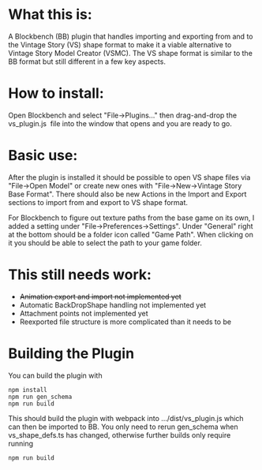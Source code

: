 # What this is:

A Blockbench (BB) plugin that handles importing and exporting from and to the Vintage Story (VS) shape format to make it a viable alternative to Vintage Story Model Creator (VSMC). The VS shape format is similar to the BB format but still different in a few key aspects.

# How to install:

Open Blockbench and select "File->Plugins..." then drag-and-drop the vs_plugin.js  file into the window that opens and you are ready to go.

# Basic use:

After the plugin is installed it should be possible to open VS shape files via "File->Open Model" or create new ones with "File->New->Vintage Story Base Format". There should also be new Actions in the Import and Export sections to import from and export to VS shape format.

For Blockbench to figure out texture paths from the base game on its own, I added a setting under "File->Preferences->Settings". Under "General" right at the bottom should be a folder icon called "Game Path". When clicking on it you should be able to select the path to your game folder.

# This still needs work:

- ~~Animation export and import not implemented yet~~ 
- Automatic BackDropShape handling not implemented yet
- Attachment points not implemented yet
- Reexported file structure is more complicated than it needs to be

# Building the Plugin

You can build the plugin with

```console
npm install
npm run gen_schema
npm run build
```
This should build the plugin with webpack into .../dist/vs_plugin.js which can then be imported to BB.
You only need to rerun gen_schema when vs_shape_defs.ts has changed, otherwise further builds only require running
```console
npm run build
```
